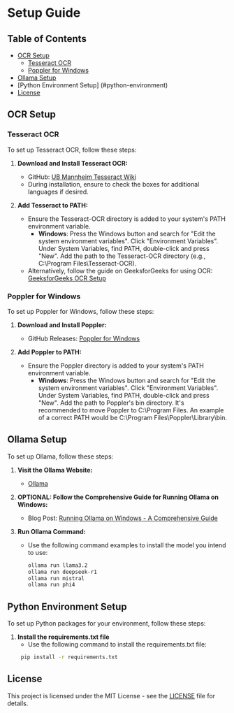 # Setup Guide

## Table of Contents
- [OCR Setup](#ocr-setup)
  - [Tesseract OCR](#tesseract-ocr)
  - [Poppler for Windows](#poppler-for-windows)
- [Ollama Setup](#ollama-setup)
- [Python Environment Setup] (#python-environment)
- [License](#license)

## OCR Setup

### Tesseract OCR
To set up Tesseract OCR, follow these steps:

1. **Download and Install Tesseract OCR:**
   - GitHub: [UB Mannheim Tesseract Wiki](https://github.com/UB-Mannheim/tesseract/wiki)
   - During installation, ensure to check the boxes for additional languages if desired.

2. **Add Tesseract to PATH:**
   - Ensure the Tesseract-OCR directory is added to your system's PATH environment variable.
     - **Windows**: Press the Windows button and search for "Edit the system environment variables". Click "Environment Variables". Under System Variables, find PATH, double-click and press "New". Add the path to the Tesseract-OCR directory (e.g., C:\Program Files\Tesseract-OCR).
   - Alternatively, follow the guide on GeeksforGeeks for using OCR: [GeeksforGeeks OCR Setup](https://www.geeksforgeeks.org/python-reading-contents-of-pdf-using-ocr-optical-character-recognition/)

### Poppler for Windows
To set up Poppler for Windows, follow these steps:

1. **Download and Install Poppler:**
   - GitHub Releases: [Poppler for Windows](https://github.com/oschwartz10612/poppler-windows/releases)

2. **Add Poppler to PATH:**
   - Ensure the Poppler directory is added to your system's PATH environment variable.
     - **Windows**: Press the Windows button and search for "Edit the system environment variables". Click "Environment Variables". Under System Variables, find PATH, double-click and press "New". Add the path to Poppler's bin directory. It's recommended to move Poppler to C:\Program Files. An example of a correct PATH would be C:\Program Files\Poppler\Library\bin.

## Ollama Setup

To set up Ollama, follow these steps:

1. **Visit the Ollama Website:**
   - [Ollama](https://ollama.com/)

2. **OPTIONAL: Follow the Comprehensive Guide for Running Ollama on Windows:**
   - Blog Post: [Running Ollama on Windows - A Comprehensive Guide](https://collabnix.com/running-ollama-on-windows-a-comprehensive-guide/)

3. **Run Ollama Command:**
   - Use the following command examples to install the model you intend to use:
     ```bash
     ollama run llama3.2
     ollama run deepseek-r1
     ollama run mistral
     ollama run phi4
     ```

## Python Environment Setup

To set up Python packages for your environment, follow these steps:

1. **Install the requirements.txt file**
    - Use the following command to install the requirements.txt file:
    ```bash
     pip install -r requirements.txt
     ```

## License

This project is licensed under the MIT License - see the [LICENSE](LICENSE) file for details.